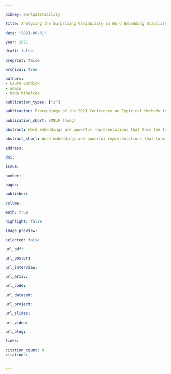```yaml
---

bibkey: emnlp21stability

title: Analyzing the Surprising Variability in Word Embedding Stability Across Languages

date: "2021-08-01"

year: 2021

draft: false

preprint: false

archival: true

authors: 
- Laura Burdick
- admin
- Rada Mihalcea

publication_types: ["1"]

publication: Proceedings of the 2021 Conference on Empirical Methods in Natural Language Processing

publication_short: EMNLP (long)

abstract: Word embeddings are powerful representations that form the foundation of many natural language processing architectures, both in English and in other languages. To gain further insight into word embeddings, we explore their stability (e.g., overlap between the nearest neighbors of a word in different embedding spaces) in diverse languages. We discuss linguistic properties that are related to stability, drawing out insights about correlations with affixing, language gender systems, and other features. This has implications for embedding use, particularly in research that uses them to study language trends.

abstract_short: Word embeddings are powerful representations that form the foundation of many natural language processing architectures, both in English and in other languages. To gain further insight into word embeddings, we explore their stability (e.g., overlap between the nearest neighbors of a word in different embedding spaces) in diverse languages. We discuss linguistic properties that are related to stability, drawing out insights about correlations with affixing, language gender systems, and other features. This has implications for embedding use, particularly in research that uses them to study language trends.

address: 

doi: 

issue: 

number: 

pages: 

publisher: 

volume: 

math: true

highlight: false

image_preview: 

selected: false

url_pdf: 

url_poster: 

url_interview: 

url_arxiv: 

url_code: 

url_dataset: 

url_project: 

url_slides: 

url_video: 

url_blog: 

links: 

citation_count: 0
citations:


---
```

